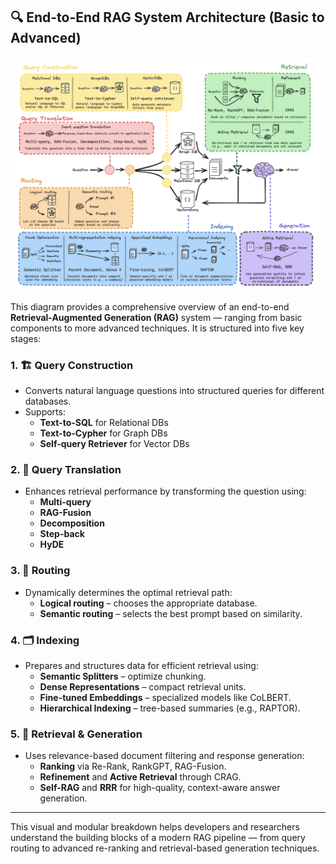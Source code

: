 ## 🔍 End-to-End RAG System Architecture (Basic to Advanced)

![RAG System Overview](Method1/rag%20system.png)

This diagram provides a comprehensive overview of an end-to-end **Retrieval-Augmented Generation (RAG)** system — ranging from basic components to more advanced techniques. It is structured into five key stages:

### 1. 🏗️ Query Construction
- Converts natural language questions into structured queries for different databases.
- Supports:
  - **Text-to-SQL** for Relational DBs
  - **Text-to-Cypher** for Graph DBs
  - **Self-query Retriever** for Vector DBs

### 2. 🧠 Query Translation
- Enhances retrieval performance by transforming the question using:
  - **Multi-query**
  - **RAG-Fusion**
  - **Decomposition**
  - **Step-back**
  - **HyDE**

### 3. 🔀 Routing
- Dynamically determines the optimal retrieval path:
  - **Logical routing** – chooses the appropriate database.
  - **Semantic routing** – selects the best prompt based on similarity.

### 4. 🗂️ Indexing
- Prepares and structures data for efficient retrieval using:
  - **Semantic Splitters** – optimize chunking.
  - **Dense Representations** – compact retrieval units.
  - **Fine-tuned Embeddings** – specialized models like CoLBERT.
  - **Hierarchical Indexing** – tree-based summaries (e.g., RAPTOR).

### 5. 🔄 Retrieval & Generation
- Uses relevance-based document filtering and response generation:
  - **Ranking** via Re-Rank, RankGPT, RAG-Fusion.
  - **Refinement** and **Active Retrieval** through CRAG.
  - **Self-RAG** and **RRR** for high-quality, context-aware answer generation.

---

This visual and modular breakdown helps developers and researchers understand the building blocks of a modern RAG pipeline — from query routing to advanced re-ranking and retrieval-based generation techniques.
